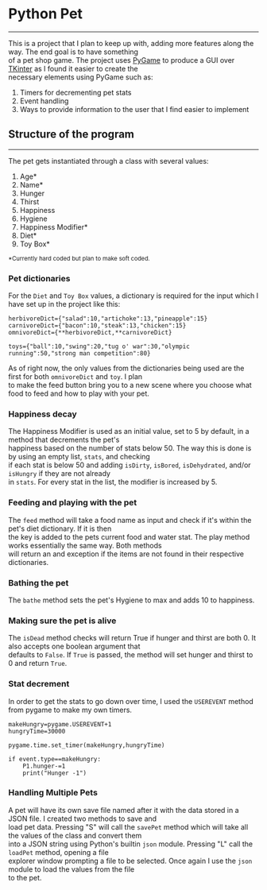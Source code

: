# Python Pet
___
This is a project that I plan to keep up with, adding more features along the way. The end goal is to have something   
of a pet shop game. The project uses [PyGame](https://www.pygame.org/wiki/Contribute) to produce a GUI over [TKinter](https://tkdocs.com/resources/index.html) as I found it easier to create the   
necessary elements using PyGame such as:
1. Timers for decrementing pet stats
2. Event handling
3. Ways to provide information to the user that I find easier to implement

## Structure of the program
___
The pet gets instantiated through a class with several values:

1. Age*
2. Name*
3. Hunger
4. Thirst
5. Happiness
6. Hygiene
7. Happiness Modifier*
8. Diet*
9. Toy Box*

<sup>*Currently hard coded but plan to make soft coded.</sup>   

### Pet dictionaries
For the `Diet` and `Toy Box` values, a dictionary is required for the input which I have set up in the project like this:
```python3
herbivoreDict={"salad":10,"artichoke":13,"pineapple":15}
carnivoreDict={"bacon":10,"steak":13,"chicken":15}
omnivoreDict={**herbivoreDict,**carnivoreDict}

toys={"ball":10,"swing":20,"tug o' war":30,"olympic running":50,"strong man competition":80}
```
As of right now, the only values from the dictionaries being used are the first for both `omnivoreDict` and `toy`. I plan  
to make the feed button bring you to a new scene where you choose what food to feed and how to play with your pet.

### Happiness decay
The Happiness Modifier is used as an initial value, set to 5 by default, in a method that decrements the pet's   
happiness based on the number of stats below 50. The way this is done is by using an empty list, `stats`, and checking  
if each stat is below 50 and adding `isDirty`, `isBored`, `isDehydrated`, and/or `isHungry` if they are not already  
in `stats`. For every stat in the list, the modifier is increased by 5.

### Feeding and playing with the pet
The `feed` method will take a food name as input and check if it's within the pet's diet dictionary. If it is then   
the key is added to the pets current food and water stat. The play method works essentially the same way. Both methods   
will return an and exception if the items are not found in their respective dictionaries.

### Bathing the pet
The `bathe` method sets the pet's Hygiene to max and adds 10 to happiness.

### Making sure the pet is alive
The `isDead` method checks will return True if hunger and thirst are both 0. It also accepts one boolean argument that   
defaults to `False`. If `True` is passed, the method will set hunger and thirst to 0 and return `True`.

### Stat decrement
In order to get the stats to go down over time, I used the `USEREVENT` method from pygame to make my own timers.
```python3
makeHungry=pygame.USEREVENT+1
hungryTime=30000

pygame.time.set_timer(makeHungry,hungryTime)

if event.type==makeHungry:
    P1.hunger-=1
    print("Hunger -1")
```

### Handling Multiple Pets
A pet will have its own save file named after it with the data stored in a JSON file. I created two methods to save and   
load pet data. Pressing "S" will call the `savePet` method which will take all the values of the class and convert them   
into a JSON string using Python's builtin `json` module. Pressing "L" call the `loadPet` method, opening a file   
explorer window prompting a file to be selected. Once again I use the `json` module to load the values from the file   
to the pet.
